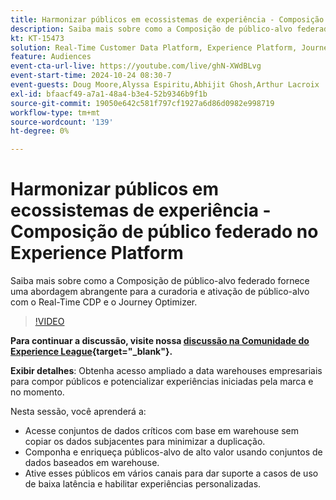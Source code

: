 ```yaml
---
title: Harmonizar públicos em ecossistemas de experiência - Composição de público federado no Experience Platform
description: Saiba mais sobre como a Composição de público-alvo federado fornece uma abordagem abrangente para a curadoria e ativação de público-alvo com o Real-Time CDP e o Journey Optimizer.
kt: KT-15473
solution: Real-Time Customer Data Platform, Experience Platform, Journey Optimizer
feature: Audiences
event-cta-url-live: https://youtube.com/live/ghN-XWdBLvg
event-start-time: 2024-10-24 08:30-7
event-guests: Doug Moore,Alyssa Espiritu,Abhijit Ghosh,Arthur Lacroix
exl-id: bfaacf49-a7a1-48a4-b3e4-52b9346b9f1b
source-git-commit: 19050e642c581f797cf1927a6d86d0982e998719
workflow-type: tm+mt
source-wordcount: '139'
ht-degree: 0%

---
```


# Harmonizar públicos em ecossistemas de experiência - Composição de público federado no Experience Platform

Saiba mais sobre como a Composição de público-alvo federado fornece uma abordagem abrangente para a curadoria e ativação de público-alvo com o Real-Time CDP e o Journey Optimizer.

>[!VIDEO](https://video.tv.adobe.com/v/3436457?quality=12&learn=on)

**Para continuar a discussão, visite nossa [discussão na Comunidade do Experience League](https://experienceleaguecommunities.adobe.com/t5/adobe-experience-platform/adobe-experience-league-live-harmonize-audiences-in-experience/m-p/718976?profile.language=pt#M636){target="_blank"}.**

**Exibir detalhes**:
Obtenha acesso ampliado a data warehouses empresariais para compor públicos e potencializar experiências iniciadas pela marca e no momento.

Nesta sessão, você aprenderá a:

* Acesse conjuntos de dados críticos com base em warehouse sem copiar os dados subjacentes para minimizar a duplicação.
* Componha e enriqueça públicos-alvo de alto valor usando conjuntos de dados baseados em warehouse.
* Ative esses públicos em vários canais para dar suporte a casos de uso de baixa latência e habilitar experiências personalizadas.
